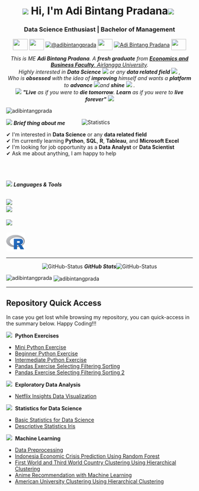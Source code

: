 <h1 align="center"><img src="https://media.giphy.com/media/ObNTw8Uzwy6KQ/giphy.gif" width="30px">&nbsp;Hi, I'm Adi Bintang Pradana<img src="https://media.giphy.com/media/ObNTw8Uzwy6KQ/giphy.gif" width="30px">&nbsp;</h1>
<h3 align="center">Data Science Enthusiast | Bachelor of Management</h3>
<p align="center">
<a href="https://www.linkedin.com/in/adibintangpradana/" target="blank"><img align="center" src="https://cdn.jsdelivr.net/npm/simple-icons@3.0.1/icons/linkedin.svg" height="30" width="40" /></a>
<a href="https://www.kaggle.com/adibintangpradana" target="blank"><img align="center" src="https://cdn.jsdelivr.net/npm/simple-icons@3.0.1/icons/kaggle.svg" height="30" width="40" /></a>
<a href="https://www.hackerrank.com/adibintangprada" target="blank"><img align="center" src="https://cdn.jsdelivr.net/npm/simple-icons@3.0.1/icons/hackerrank.svg" alt="@adibintangprada" height="30" width="40" /></a>
<a href = "mailto: adibintangprada@gmail.com"><img align="center" src="https://simpleicons.org/icons/gmail.svg" height="30" width="40" /></a>
<a href="https://www.facebook.com/adibintangprada/" target="blank"><img align="center" src="https://cdn.jsdelivr.net/npm/simple-icons@3.0.1/icons/facebook.svg" alt="Adi Bintang Pradana" height="30" width="40" /></a>
<a href="https://www.instagram.com/adibintangpr/" target="blank"><img align="center" src="https://cdn.jsdelivr.net/npm/simple-icons@3.0.1/icons/instagram.svg" height="30" width="40" /></a>
</p>
</p>


<p align="center">
  <em>
    This is ME <b>Adi Bintang Pradana</b>. A <b>fresh graduate</b> from <a href="https://feb.unair.ac.id/"> <b>Economics and Business Faculty</b>, Airlangga University</a>. <br>
    Highly interested in <b>Data Science</b> <img src="https://media.giphy.com/media/MXoyvLVaXqYbi6KUhu/giphy.gif" width="36px"> or any <b>data related field</b>&nbsp;<img src="https://media.giphy.com/media/jUQHpQ3UjFBfRlQekP/giphy.gif" width="36px">&nbsp,<br>Who is <b>obsessed</b>
    with the idea of <b>improving</b> himself and wants a <b>platform</b> to 
    <b>advance</b> <img src="https://media.giphy.com/media/Y3qee7w5H3ViGGBImG/giphy.gif" width="35px">and 
    <b>shine</b> <img src="https://media.giphy.com/media/BWnLlboKqLkrgak92N/giphy.gif" width="35px">&nbsp.
  </em> 
  <br>
  <img src="https://media.giphy.com/media/OPdMI5ZpUdKDu/giphy.gif" width="50" /> <i><b>"Live</b> as if you were to <b>die tomorrow</b>. <b>Learn</b> as if you were to <b>live forever"</b></i> <img src="https://media.giphy.com/media/OPdMI5ZpUdKDu/giphy.gif" width="50" />
</p>

<p align="left"> <img src="https://komarev.com/ghpvc/?username=adibintangprada&label=Profile%20views&color=0e75b6&style=flat" alt="adibintangprada" /> </p>
<img align="right" width="300px" alt="Statistics" src="https://media.giphy.com/media/jps5mZxgcSh7milovx/giphy.gif" />

<img src="https://media.giphy.com/media/ObNTw8Uzwy6KQ/giphy.gif" width="30px">&nbsp;***Brief thing about me***

✔ I'm interested in **Data Science** or any **data related field**<br>
✔ I’m currently learning **Python**, **SQL**, **R**, **Tableau**, and **Microsoft Excel**<br>
✔ I'm looking for job opportunity as a **Data Analyst** or **Data Scientist**<br>
✔ Ask me about anything, I am happy to help<br><br><br><br>


<img src="https://media.giphy.com/media/a2AIeCFeYFUTMj8scI/giphy.gif" width="30px">&nbsp;***Languages & Tools***
<p align="left">
  
  <code> <img height="50" src="https://github.com/uannabi/-/blob/master/resource/python-icon.svg"></code> 
  <code> <img height="50" src="https://github.com/uannabi/-/blob/master/resource/jp.svg"> </code>
  <code> <img height="50" src="https://github.com/uannabi/-/blob/master/resource/other/mysql-ar21.svg"> </code>
  <code> <img height="50" src="https://github.com/devicons/devicon/blob/master/icons/r/r-original.svg"> </code>
  <hr>
  <p align="center">
 <img src="https://media.giphy.com/media/uhWLu2lsU0rfLiwYlI/giphy.gif" width="30px" alt="GitHub-Status"/>&nbsp;<i><b>GitHub Stats</b></i><img src="https://media.giphy.com/media/uhWLu2lsU0rfLiwYlI/giphy.gif" width="30px" alt="GitHub-Status"/></p>
<p><img align="left" src="https://github-readme-stats.vercel.app/api/top-langs?username=adibintangprada&show_icons=true&locale=en&layout=compact" alt="adibintangprada" /></p>

<p>&nbsp;<img align="center" src="https://github-readme-stats.vercel.app/api?username=adibintangprada&show_icons=true&locale=en" alt="adibintangprada" width="410" /></p>

<hr>

## Repository Quick Access
In case you get lost while browsing my repository, you can quick-access in the summary below. Happy Coding!!!

<img src="https://media.giphy.com/media/LYBMuRwH3JkhdmLbGE/giphy.gif" width="30px">&nbsp; **Python Exercises**
* [Mini Python Exercise](https://github.com/adibintangprada/Mini_Python_Exercise)
* [Beginner Python Exercise](https://github.com/adibintangprada/Beginner_Python_Exercise)
* [Intermediate Python Exercise](https://github.com/adibintangprada/Intermediate_Python_Exercise)
* [Pandas Exercise Selecting Filtering Sorting](https://github.com/adibintangprada/Pandas_Exercise_Selecting_Filtering_Sorting)
* [Pandas Exercise Selecting Filtering Sorting 2](https://github.com/adibintangprada/Pandas_Exercise_Selecting_Filtering_Sorting_2)

<img src="https://media.giphy.com/media/Q5vKMeDtLzYvFxQhTH/giphy.gif" width="30px">&nbsp; **Exploratory Data Analysis**
* [Netflix Insights Data Visualization](https://github.com/adibintangprada/Netflix_Insights_Data_Visualization)

<img src="https://media.giphy.com/media/PmdWKodlTy9dKJccrJ/giphy.gif" width="30px">&nbsp; **Statistics for Data Science**
* [Basic Statistics for Data Science](https://github.com/adibintangprada/Basic_Statistics_for_Data_Science)
* [Descriptive Statistics Iris](https://github.com/adibintangprada/Desciptive_Statistics_Iris)

<img src="https://media.giphy.com/media/f7Yl50km2i3Mo3oSe6/giphy.gif" width="30px">&nbsp; **Machine Learning**
* [Data Preprocessing](https://github.com/adibintangprada/Data_Preprocessing)
* [Indonesia Economic Crisis Prediction Using Random Forest](https://github.com/adibintangprada/Indonesia_Economic_Crisis_Prediction_Using_Random_Forest)
* [First World and Third World Country Clustering Using Hierarchical Clustering](https://github.com/adibintangprada/Country_Clustering_Using_Hierarchical_Clustering)
* [Anime Recommendation with Machine Learning](https://github.com/adibintangprada/Anime_Recommendation_with_Machine_Learning)
* [American University Clustering Using Hierarchical Clustering](https://github.com/adibintangprada/American_University_Clustering)
